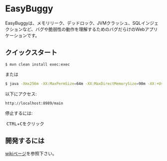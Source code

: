 EasyBuggy
=

EasyBuggyは、メモリリーク、デッドロック、JVMクラッシュ、SQLインジェクションなど、バグや脆弱性の動作を理解するためのバグだらけのWebアプリケーションです。

クイックスタート
-

    $ mvn clean install exec:exec

または

```bash
$ java -Xmx256m -XX:MaxPermSize=64m -XX:MaxDirectMemorySize=90m -XX:+UseSerialGC -Xloggc:logs/gc.log -XX:+PrintHeapAtGC -XX:+PrintGCDetails -XX:+PrintGCDateStamps -XX:+UseGCLogFileRotation -XX:NumberOfGCLogFiles=5 -XX:GCLogFileSize=10M -XX:GCTimeLimit=15 -XX:GCHeapFreeLimit=50 -XX:+HeapDumpOnOutOfMemoryError -XX:HeapDumpPath=logs/ -XX:ErrorFile=logs/hs_err_pid%p.log -XX:NativeMemoryTracking=summary -agentlib:jdwp=transport=dt_socket,server=y,address=9009,suspend=n -Dderby.stream.error.file=logs/derby.log -Dderby.infolog.append=true -Dderby.language.logStatementText=true -Dderby.locks.deadlockTrace=true -Dderby.locks.monitor=true -Dderby.storage.rowLocking=true -Dcom.sun.management.jmxremote -Dcom.sun.management.jmxremote.port=7900 -Dcom.sun.management.jmxremote.ssl=false -Dcom.sun.management.jmxremote.authenticate=false -jar easybuggy.jar 
```

以下にアクセス:

    http://localhost:8989/main


停止するには:

  <kbd>CTRL</kbd>+<kbd>C</kbd>をクリック
  

開発するには
-
   
[wikiページ](https://github.com/k-tamura/easybuggy/wiki#to-develop-on-eclipse)を参照下さい。
